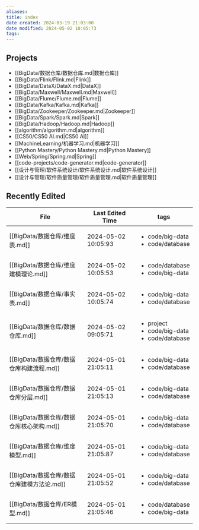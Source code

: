 ```yaml
---
aliases: 
title: index
date created: 2024-03-19 21:03:00
date modified: 2024-05-02 10:05:73
tags: 
---
```

## Projects
- [[BigData/数据仓库/数据仓库.md|数据仓库]]
- [[BigData/Flink/Flink.md|Flink]]
- [[BigData/DataX/DataX.md|DataX]]
- [[BigData/Maxwell/Maxwell.md|Maxwell]]
- [[BigData/Flume/Flume.md|Flume]]
- [[BigData/Kafka/Kafka.md|Kafka]]
- [[BigData/Zookeeper/Zookeeper.md|Zookeeper]]
- [[BigData/Spark/Spark.md|Spark]]
- [[BigData/Hadoop/Hadoop.md|Hadoop]]
- [[algorithm/algorithm.md|algorithm]]
- [[CS50/CS50 AI.md|CS50 AI]]
- [[MachineLearning/机器学习.md|机器学习]]
- [[Python Mastery/Python Mastery.md|Python Mastery]]
- [[Web/Spring/Spring.md|Spring]]
- [[code-projects/code-generator.md|code-generator]]
- [[设计与管理/软件系统设计/软件系统设计.md|软件系统设计]]
- [[设计与管理/软件质量管理/软件质量管理.md|软件质量管理]]
## Recently Edited
| File                          | Last Edited Time    | tags                                                                  |
| ----------------------------- | ------------------- | --------------------------------------------------------------------- |
| [[BigData/数据仓库/维度表.md]]       | 2024-05-02 10:05:93 | <ul><li>code/big-data</li><li>code/database</li></ul>                 |
| [[BigData/数据仓库/维度建模理论.md]]    | 2024-05-02 10:05:53 | <ul><li>code/database</li><li>code/big-data</li></ul>                 |
| [[BigData/数据仓库/事实表.md]]       | 2024-05-02 10:05:74 | <ul><li>code/big-data</li><li>code/database</li></ul>                 |
| [[BigData/数据仓库/数据仓库.md]]      | 2024-05-02 09:05:71 | <ul><li>project</li><li>code/big-data</li><li>code/database</li></ul> |
| [[BigData/数据仓库/数据仓库构建流程.md]]  | 2024-05-01 21:05:11 | <ul><li>code/big-data</li><li>code/database</li></ul>                 |
| [[BigData/数据仓库/数据仓库分层.md]]    | 2024-05-01 21:05:13 | <ul><li>code/big-data</li><li>code/database</li></ul>                 |
| [[BigData/数据仓库/数据仓库核心架构.md]]  | 2024-05-01 21:05:70 | <ul><li>code/big-data</li><li>code/database</li></ul>                 |
| [[BigData/数据仓库/维度模型.md]]      | 2024-05-01 21:05:87 | <ul><li>code/big-data</li><li>code/database</li></ul>                 |
| [[BigData/数据仓库/数据仓库建模方法论.md]] | 2024-05-01 21:05:52 | <ul><li>code/big-data</li><li>code/database</li></ul>                 |
| [[BigData/数据仓库/ER模型.md]]      | 2024-05-01 21:05:46 | <ul><li>code/database</li><li>code/big-data</li></ul>                 |
